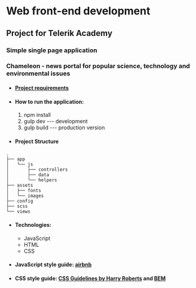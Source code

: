 # Web front-end development
## Project for Telerik Academy

### Simple single page application
### Chameleon - news portal for popular science, technology and environmental issues

* #### [Project requirements](https://github.com/TelerikAcademy/Slice-and-Dice/tree/master/Course-Project)

* #### How to run the application:
  1. npm install
  2. gulp dev --- development
  3. gulp build --- production version


* #### Project Structure

```
.
├── app
│   └── js
│       ├── controllers
│       ├── data
│       └── helpers
├── assets
│   ├── fonts
│   └── images
├── config
├── scss
└── views
```

* #### Technologies:
  * JavaScript
  * HTML
  * CSS

* #### JavaScript style guide: [airbnb](https://github.com/airbnb/javascript)
* #### CSS style guide: [CSS Guidelines by Harry Roberts](https://cssguidelin.es/) and [BEM](http://getbem.com/)


